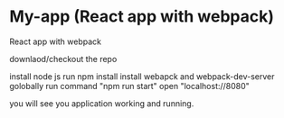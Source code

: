 # My-app (React app with webpack)
React app with webpack

downlaod/checkout the repo

install node js
run npm install
install webapck and webpack-dev-server golobally
run command "npm run start"
open "localhost://8080"

you will see you application working and running.
